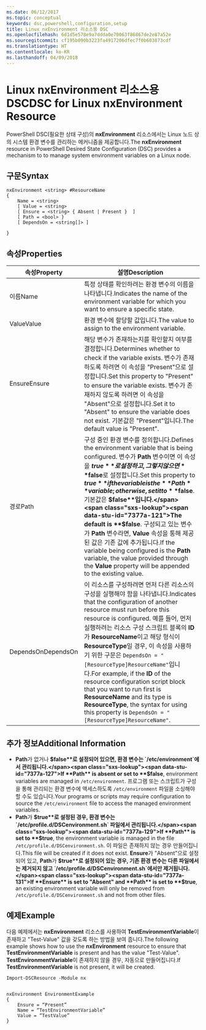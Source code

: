 ```yaml
---
ms.date: 06/12/2017
ms.topic: conceptual
keywords: dsc,powershell,configuration,setup
title: Linux nxEnvironment 리소스용 DSC
ms.openlocfilehash: 6d1d5e578e9a7ddda0e70063f86867de2e87a52e
ms.sourcegitcommit: cf195b090b3223fa4917206dfec7f0b603873cdf
ms.translationtype: HT
ms.contentlocale: ko-KR
ms.lasthandoff: 04/09/2018
---
```

# <a name="dsc-for-linux-nxenvironment-resource"></a><span data-ttu-id="7377a-103">Linux nxEnvironment 리소스용 DSC</span><span class="sxs-lookup"><span data-stu-id="7377a-103">DSC for Linux nxEnvironment Resource</span></span>

<span data-ttu-id="7377a-104">PowerShell DSC(필요한 상태 구성)의 **nxEnvironment** 리소스에서는 Linux 노드 상의 시스템 환경 변수를 관리하는 메커니즘을 제공합니다.</span><span class="sxs-lookup"><span data-stu-id="7377a-104">The **nxEnvironment** resource in PowerShell Desired State Configuration (DSC) provides a mechanism to to manage system environment variables on a Linux node.</span></span>

## <a name="syntax"></a><span data-ttu-id="7377a-105">구문</span><span class="sxs-lookup"><span data-stu-id="7377a-105">Syntax</span></span>

```
nxEnvironment <string> #ResourceName
{
    Name = <string>
    [ Value = <string>
    [ Ensure = <string> { Absent | Present }  ]
    [ Path = <bool> }
    [ DependsOn = <string[]> ]

}
```

## <a name="properties"></a><span data-ttu-id="7377a-106">속성</span><span class="sxs-lookup"><span data-stu-id="7377a-106">Properties</span></span>

|  <span data-ttu-id="7377a-107">속성</span><span class="sxs-lookup"><span data-stu-id="7377a-107">Property</span></span> |  <span data-ttu-id="7377a-108">설명</span><span class="sxs-lookup"><span data-stu-id="7377a-108">Description</span></span> |
|---|---|
| <span data-ttu-id="7377a-109">이름</span><span class="sxs-lookup"><span data-stu-id="7377a-109">Name</span></span>| <span data-ttu-id="7377a-110">특정 상태를 확인하려는 환경 변수의 이름을 나타냅니다.</span><span class="sxs-lookup"><span data-stu-id="7377a-110">Indicates the name of the environment variable for which you want to ensure a specific state.</span></span>|
| <span data-ttu-id="7377a-111">Value</span><span class="sxs-lookup"><span data-stu-id="7377a-111">Value</span></span>| <span data-ttu-id="7377a-112">환경 변수에 할당할 값입니다.</span><span class="sxs-lookup"><span data-stu-id="7377a-112">The value to assign to the environment variable.</span></span>|
| <span data-ttu-id="7377a-113">Ensure</span><span class="sxs-lookup"><span data-stu-id="7377a-113">Ensure</span></span>| <span data-ttu-id="7377a-114">해당 변수가 존재하는지를 확인할지 여부를 결정합니다.</span><span class="sxs-lookup"><span data-stu-id="7377a-114">Determines whether to check if the variable exists.</span></span> <span data-ttu-id="7377a-115">변수가 존재하도록 하려면 이 속성을 "Present"으로 설정합니다.</span><span class="sxs-lookup"><span data-stu-id="7377a-115">Set this property to "Present" to ensure the variable exists.</span></span> <span data-ttu-id="7377a-116">변수가 존재하지 않도록 하려면 이 속성을 "Absent"으로 설정합니다.</span><span class="sxs-lookup"><span data-stu-id="7377a-116">Set it to "Absent" to ensure the variable does not exist.</span></span> <span data-ttu-id="7377a-117">기본값은 "Present"입니다.</span><span class="sxs-lookup"><span data-stu-id="7377a-117">The default value is "Present".</span></span>|
| <span data-ttu-id="7377a-118">경로</span><span class="sxs-lookup"><span data-stu-id="7377a-118">Path</span></span>| <span data-ttu-id="7377a-119">구성 중인 환경 변수를 정의합니다.</span><span class="sxs-lookup"><span data-stu-id="7377a-119">Defines the environment variable that is being configured.</span></span> <span data-ttu-id="7377a-120">변수가 **Path** 변수이면 이 속성을 **$true**로 설정하고, 그렇지 않으면 **$false**로 설정합니다.</span><span class="sxs-lookup"><span data-stu-id="7377a-120">Set this property to **$true** if the variable is the **Path** variable; otherwise, set it to **$false**.</span></span> <span data-ttu-id="7377a-121">기본값은 **$false**입니다.</span><span class="sxs-lookup"><span data-stu-id="7377a-121">The default is **$false**.</span></span> <span data-ttu-id="7377a-122">구성되고 있는 변수가 **Path** 변수라면, **Value** 속성을 통해 제공된 값은 기존 값에 추가됩니다.</span><span class="sxs-lookup"><span data-stu-id="7377a-122">If the variable being configured is the **Path** variable, the value provided through the **Value** property will be appended to the existing value.</span></span>|
| <span data-ttu-id="7377a-123">DependsOn</span><span class="sxs-lookup"><span data-stu-id="7377a-123">DependsOn</span></span> | <span data-ttu-id="7377a-124">이 리소스를 구성하려면 먼저 다른 리소스의 구성을 실행해야 함을 나타냅니다.</span><span class="sxs-lookup"><span data-stu-id="7377a-124">Indicates that the configuration of another resource must run before this resource is configured.</span></span> <span data-ttu-id="7377a-125">예를 들어, 먼저 실행하려는 리소스 구성 스크립트 블록의 **ID**가 **ResourceName**이고 해당 형식이 **ResourceType**일 경우, 이 속성을 사용하기 위한 구문은 `DependsOn = "[ResourceType]ResourceName"`입니다.</span><span class="sxs-lookup"><span data-stu-id="7377a-125">For example, if the **ID** of the resource configuration script block that you want to run first is **ResourceName** and its type is **ResourceType**, the syntax for using this property is `DependsOn = "[ResourceType]ResourceName"`.</span></span>|

## <a name="additional-information"></a><span data-ttu-id="7377a-126">추가 정보</span><span class="sxs-lookup"><span data-stu-id="7377a-126">Additional Information</span></span>

* <span data-ttu-id="7377a-127">**Path**가 없거나 **$false**로 설정되어 있으면, 환경 변수는 `/etc/environment`에서 관리됩니다.</span><span class="sxs-lookup"><span data-stu-id="7377a-127">If **Path** is absent or set to **$false**, environment variables are managed in `/etc/environment`.</span></span> <span data-ttu-id="7377a-128">프로그램 또는 스크립트가 구성을 통해 관리되는 환경 변수에 액세스하도록 `/etc/environment` 파일을 소싱해야 할 수도 있습니다.</span><span class="sxs-lookup"><span data-stu-id="7377a-128">Your programs or scripts may require configuration to source the `/etc/environment` file to access the managed environment variables.</span></span>
* <span data-ttu-id="7377a-129">**Path**가 **$true**로 설정된 경우, 환경 변수는 `/etc/profile.d/DSCenvironment.sh` 파일에서 관리됩니다.</span><span class="sxs-lookup"><span data-stu-id="7377a-129">If **Path** is set to **$true**, the environment variable is managed in the file `/etc/profile.d/DSCenvironment.sh`.</span></span> <span data-ttu-id="7377a-130">이 파일은 존재하지 않는 경우 만들어집니다.</span><span class="sxs-lookup"><span data-stu-id="7377a-130">This file will be created if it does not exist.</span></span> <span data-ttu-id="7377a-131">**Ensure**가 "Absent"으로 설정되어 있고, **Path**가 **$true**로 설정되어 있는 경우, 기존 환경 변수는 다른 파일에서는 제거되지 않고 `/etc/profile.d/DSCenvironment.sh`에서만 제거됩니다.</span><span class="sxs-lookup"><span data-stu-id="7377a-131">If **Ensure** is set to "Absent" and **Path** is set to **$true**, an existing environment variable will only be removed from `/etc/profile.d/DSCenvironment.sh` and not from other files.</span></span>

## <a name="example"></a><span data-ttu-id="7377a-132">예제</span><span class="sxs-lookup"><span data-stu-id="7377a-132">Example</span></span>

<span data-ttu-id="7377a-133">다음 예제에서는 **nxEnvironment** 리소스를 사용하여 **TestEnvironmentVariable**이 존재하고 "Test-Value" 값을 갖도록 하는 방법을 보여 줍니다.</span><span class="sxs-lookup"><span data-stu-id="7377a-133">The following example shows how to use the **nxEnvironment** resource to ensure that **TestEnvironmentVariable** is present and has the value "Test-Value".</span></span> <span data-ttu-id="7377a-134">**TestEnvironmentVariable**이 존재하지 않을 경우, 자동으로 만들어집니다.</span><span class="sxs-lookup"><span data-stu-id="7377a-134">If **TestEnvironmentVariable** is not present, it will be created.</span></span>

```
Import-DSCResource -Module nx


nxEnvironment EnvironmentExample
{
    Ensure = “Present”
    Name = “TestEnvironmentVariable”
    Value = “TestValue”
}
```